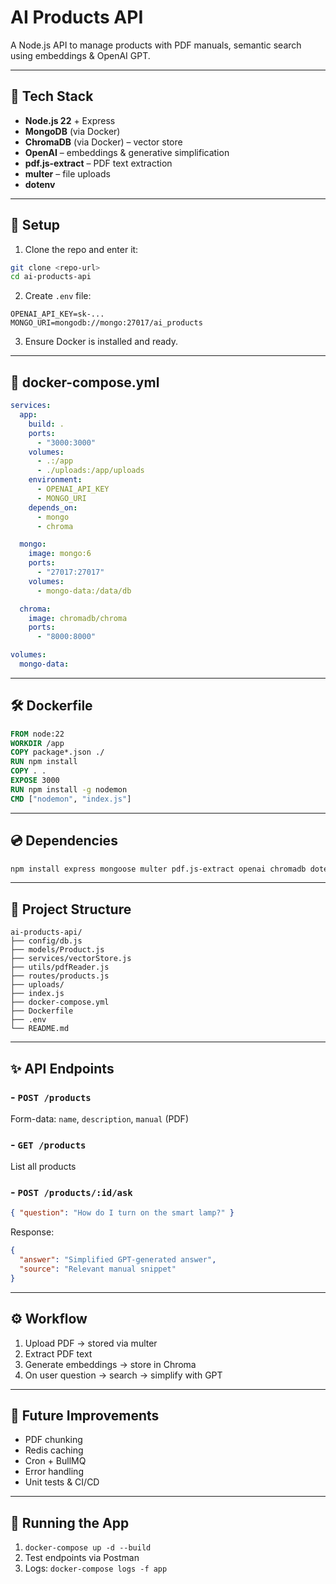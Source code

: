 # AI Products API

A Node.js API to manage products with PDF manuals, semantic search using embeddings & OpenAI GPT.

---

## 🔧 Tech Stack

- **Node.js 22** + Express  
- **MongoDB** (via Docker)  
- **ChromaDB** (via Docker) – vector store  
- **OpenAI** – embeddings & generative simplification  
- **pdf.js-extract** – PDF text extraction  
- **multer** – file uploads  
- **dotenv**

---

## 🚀 Setup

1. Clone the repo and enter it:

```bash
git clone <repo-url>
cd ai-products-api
```

2. Create `.env` file:

```
OPENAI_API_KEY=sk-...
MONGO_URI=mongodb://mongo:27017/ai_products
```

3. Ensure Docker is installed and ready.

---

## 🐳 docker-compose.yml

```yaml
services:
  app:
    build: .
    ports:
      - "3000:3000"
    volumes:
      - .:/app
      - ./uploads:/app/uploads
    environment:
      - OPENAI_API_KEY
      - MONGO_URI
    depends_on:
      - mongo
      - chroma

  mongo:
    image: mongo:6
    ports:
      - "27017:27017"
    volumes:
      - mongo-data:/data/db

  chroma:
    image: chromadb/chroma
    ports:
      - "8000:8000"

volumes:
  mongo-data:
```

---

## 🛠️ Dockerfile

```dockerfile
FROM node:22
WORKDIR /app
COPY package*.json ./
RUN npm install
COPY . .
EXPOSE 3000
RUN npm install -g nodemon
CMD ["nodemon", "index.js"]
```

---

## 💿 Dependencies

```bash
npm install express mongoose multer pdf.js-extract openai chromadb dotenv
```

---

## 📁 Project Structure

```
ai-products-api/
├── config/db.js
├── models/Product.js
├── services/vectorStore.js
├── utils/pdfReader.js
├── routes/products.js
├── uploads/
├── index.js
├── docker-compose.yml
├── Dockerfile
├── .env
└── README.md
```

---

## ✨ API Endpoints

### - `POST /products`
Form-data: `name`, `description`, `manual` (PDF)

### - `GET /products`
List all products

### - `POST /products/:id/ask`
```json
{ "question": "How do I turn on the smart lamp?" }
```
Response:

```json
{
  "answer": "Simplified GPT-generated answer",
  "source": "Relevant manual snippet"
}
```

---

## ⚙️ Workflow

1. Upload PDF → stored via multer  
2. Extract PDF text  
3. Generate embeddings → store in Chroma  
4. On user question → search → simplify with GPT

---

## 🧩 Future Improvements

- PDF chunking  
- Redis caching  
- Cron + BullMQ  
- Error handling  
- Unit tests & CI/CD

---

## 🧭 Running the App

1. `docker-compose up -d --build`  
2. Test endpoints via Postman  
3. Logs: `docker-compose logs -f app`